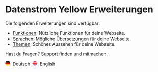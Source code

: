 # Datenstrom Yellow Erweiterungen

Die folgenden Erweiterungen sind verfügbar:

* [Funktionen](https://github.com/datenstrom/yellow-extensions/tree/master/features/):
  Nützliche Funktionen für deine Webseite.
* [Sprachen](https://github.com/datenstrom/yellow-extensions/tree/master/languages/):
  Mögliche Übersetzungen für deine Webseite.
* [Themen](https://github.com/datenstrom/yellow-extensions/tree/master/themes/):
  Schönes Aussehen für deine Webseite.

Hast du Fragen? [Support finden](https://extensions.datenstrom.se/de/help/) und [mitmachen](CONTRIBUTING-de.md).

<p>
<a href="README-de.md"><img src="https://raw.githubusercontent.com/datenstrom/yellow-extensions/master/features/help/language-de.png" width="15" height="15" alt="Deutsch">&nbsp; Deutsch</a>&nbsp;
<a href="README.md"><img src="https://raw.githubusercontent.com/datenstrom/yellow-extensions/master/features/help/language-en.png" width="15" height="15" alt="English">&nbsp; English</a>&nbsp;
</p>
